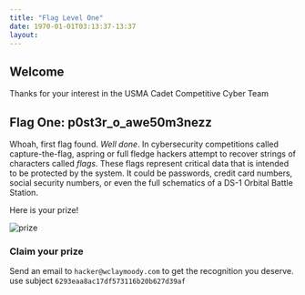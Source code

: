 ```yaml
---
title: "Flag Level One"
date: 1970-01-01T03:13:37-13:37
layout:
---
```


## Welcome

Thanks for your interest in the USMA Cadet Competitive Cyber Team

## Flag One: p0st3r_o_awe50m3nezz

Whoah, first flag found. *Well done*. In cybersecurity competitions called capture-the-flag, aspring or full
fledge hackers attempt to recover strings of characters called _flags_. These flags represent critical data that
is intended to be protected by the system. It could be passwords, credit card numbers, social security numbers,
or even the full schematics of a DS-1 Orbital Battle Station.

Here is your prize!

![prize](http://www.allaboutlives.com/wp-content/uploads/2017/05/o-GIFT-IN-HAND-facebook.jpg)

### Claim your prize

Send an email to `hacker@wclaymoody.com` to get the recognition you deserve.
use subject `6293eaa8ac17df573116b20b627d39af`



